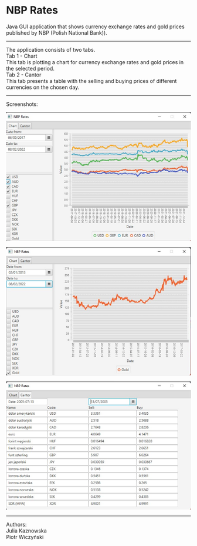 # NBP Rates
Java GUI application that shows currency exchange rates and gold prices published by NBP (Polish National Bank)).
<hr>
The application consists of two tabs. <br>
Tab 1 - Chart <br>
This tab is plotting a chart for currency exchange rates and gold prices in the selected period. <br>
Tab 2 - Cantor <br>
This tab presents a table with the selling and buying prices of different currencies on the chosen day. <br> <hr>
Screenshots: <br>

![](screenshots/scr1.png) <!-- -->

![](screenshots/scr2.png) <!-- -->

![](screenshots/scr3.png) <!-- -->
<hr>
Authors: <br>
Julia Kaznowska <br>
Piotr Wiczyński
